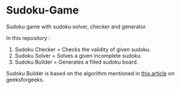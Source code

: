 # Sudoku-Game
Sudoku game with sudoku solver, checker and generator.

In this repository :
1. Sudoku Checker = Checks the validity of given sudoku.
2. Sudoku Solver = Solves a given incomplete sudoku.
3. Sudoku Builder = Generates a filled sudoku board.

Sudoku Builder is based on the algorithm mentioned in [this article](https://www.geeksforgeeks.org/program-sudoku-generator/) on geeksforgeeks.
